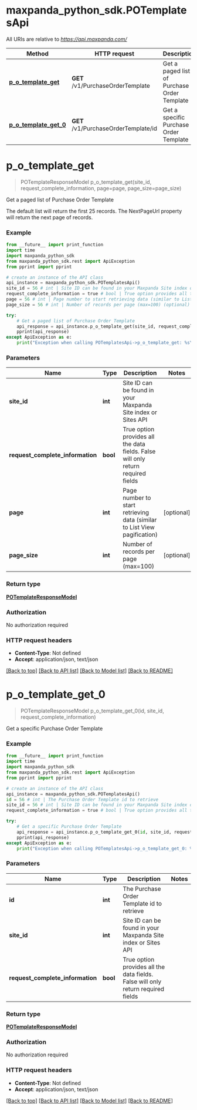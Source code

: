 # maxpanda_python_sdk.POTemplatesApi

All URIs are relative to *https://api.maxpanda.com/*

Method | HTTP request | Description
------------- | ------------- | -------------
[**p_o_template_get**](POTemplatesApi.md#p_o_template_get) | **GET** /v1/PurchaseOrderTemplate | Get a paged list of Purchase Order Template
[**p_o_template_get_0**](POTemplatesApi.md#p_o_template_get_0) | **GET** /v1/PurchaseOrderTemplate/id | Get a specific Purchase Order Template

# **p_o_template_get**
> POTemplateResponseModel p_o_template_get(site_id, request_complete_information, page=page, page_size=page_size)

Get a paged list of Purchase Order Template

The default list will return the first 25 records.  The NextPageUrl property will return the next page of records.

### Example
```python
from __future__ import print_function
import time
import maxpanda_python_sdk
from maxpanda_python_sdk.rest import ApiException
from pprint import pprint

# create an instance of the API class
api_instance = maxpanda_python_sdk.POTemplatesApi()
site_id = 56 # int | Site ID can be found in your Maxpanda Site index or Sites API
request_complete_information = true # bool | True option provides all the data fields. False will only return required fields
page = 56 # int | Page number to start retrieving data (similar to List View pagification) (optional)
page_size = 56 # int | Number of records per page (max=100) (optional)

try:
    # Get a paged list of Purchase Order Template
    api_response = api_instance.p_o_template_get(site_id, request_complete_information, page=page, page_size=page_size)
    pprint(api_response)
except ApiException as e:
    print("Exception when calling POTemplatesApi->p_o_template_get: %s\n" % e)
```

### Parameters

Name | Type | Description  | Notes
------------- | ------------- | ------------- | -------------
 **site_id** | **int**| Site ID can be found in your Maxpanda Site index or Sites API | 
 **request_complete_information** | **bool**| True option provides all the data fields. False will only return required fields | 
 **page** | **int**| Page number to start retrieving data (similar to List View pagification) | [optional] 
 **page_size** | **int**| Number of records per page (max&#x3D;100) | [optional] 

### Return type

[**POTemplateResponseModel**](POTemplateResponseModel.md)

### Authorization

No authorization required

### HTTP request headers

 - **Content-Type**: Not defined
 - **Accept**: application/json, text/json

[[Back to top]](#) [[Back to API list]](../README.md#documentation-for-api-endpoints) [[Back to Model list]](../README.md#documentation-for-models) [[Back to README]](../README.md)

# **p_o_template_get_0**
> POTemplateResponseModel p_o_template_get_0(id, site_id, request_complete_information)

Get a specific Purchase Order Template

### Example
```python
from __future__ import print_function
import time
import maxpanda_python_sdk
from maxpanda_python_sdk.rest import ApiException
from pprint import pprint

# create an instance of the API class
api_instance = maxpanda_python_sdk.POTemplatesApi()
id = 56 # int | The Purchase Order Template id to retrieve
site_id = 56 # int | Site ID can be found in your Maxpanda Site index or Sites API
request_complete_information = true # bool | True option provides all the data fields. False will only return required fields

try:
    # Get a specific Purchase Order Template
    api_response = api_instance.p_o_template_get_0(id, site_id, request_complete_information)
    pprint(api_response)
except ApiException as e:
    print("Exception when calling POTemplatesApi->p_o_template_get_0: %s\n" % e)
```

### Parameters

Name | Type | Description  | Notes
------------- | ------------- | ------------- | -------------
 **id** | **int**| The Purchase Order Template id to retrieve | 
 **site_id** | **int**| Site ID can be found in your Maxpanda Site index or Sites API | 
 **request_complete_information** | **bool**| True option provides all the data fields. False will only return required fields | 

### Return type

[**POTemplateResponseModel**](POTemplateResponseModel.md)

### Authorization

No authorization required

### HTTP request headers

 - **Content-Type**: Not defined
 - **Accept**: application/json, text/json

[[Back to top]](#) [[Back to API list]](../README.md#documentation-for-api-endpoints) [[Back to Model list]](../README.md#documentation-for-models) [[Back to README]](../README.md)

